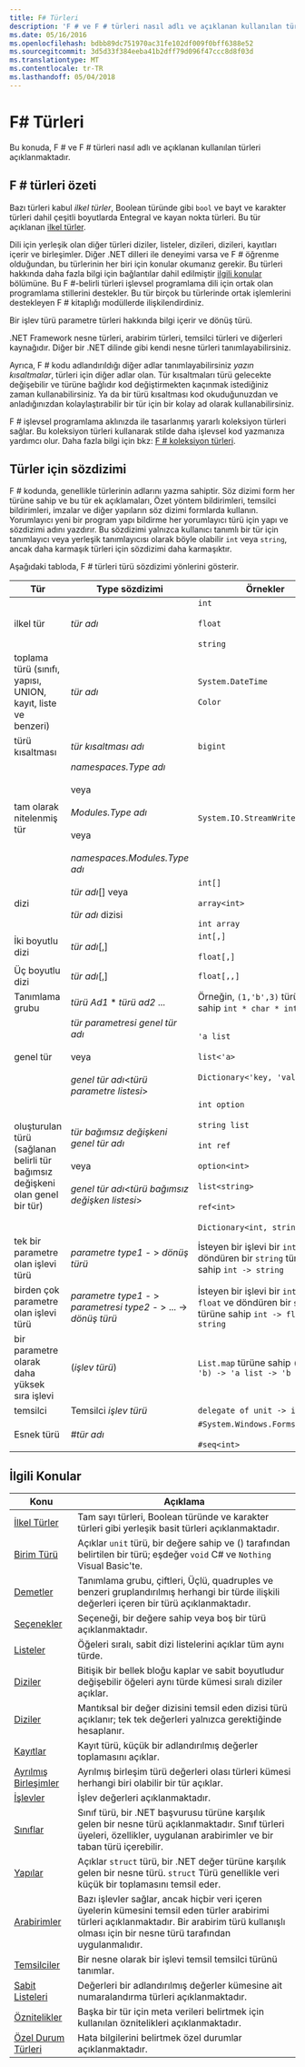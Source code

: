 ```yaml
---
title: F# Türleri
description: 'F # ve F # türleri nasıl adlı ve açıklanan kullanılan türleri hakkında bilgi edinin.'
ms.date: 05/16/2016
ms.openlocfilehash: bdbb89dc751970ac31fe102df009f0bff6388e52
ms.sourcegitcommit: 3d5d33f384eeba41b2dff79d096f47ccc8d8f03d
ms.translationtype: MT
ms.contentlocale: tr-TR
ms.lasthandoff: 05/04/2018
---
```

# <a name="f-types"></a>F# Türleri

Bu konuda, F # ve F # türleri nasıl adlı ve açıklanan kullanılan türleri açıklanmaktadır.


## <a name="summary-of-f-types"></a>F # türleri özeti
Bazı türleri kabul *ilkel türler*, Boolean türünde gibi `bool` ve bayt ve karakter türleri dahil çeşitli boyutlarda Entegral ve kayan nokta türleri. Bu tür açıklanan [ilkel türler](primitive-types.md).

Dili için yerleşik olan diğer türleri diziler, listeler, dizileri, dizileri, kayıtları içerir ve birleşimler. Diğer .NET dilleri ile deneyimi varsa ve F # öğrenme olduğundan, bu türlerinin her biri için konular okumanız gerekir. Bu türleri hakkında daha fazla bilgi için bağlantılar dahil edilmiştir [ilgili konular](https://msdn.microsoft.com/library/#rel) bölümüne. Bu F #-belirli türleri işlevsel programlama dili için ortak olan programlama stillerini destekler. Bu tür birçok bu türlerinde ortak işlemlerini destekleyen F # kitaplığı modüllerde ilişkilendirdiniz.

Bir işlev türü parametre türleri hakkında bilgi içerir ve dönüş türü.

.NET Framework nesne türleri, arabirim türleri, temsilci türleri ve diğerleri kaynağıdır. Diğer bir .NET dilinde gibi kendi nesne türleri tanımlayabilirsiniz.

Ayrıca, F # kodu adlandırıldığı diğer adlar tanımlayabilirsiniz *yazın kısaltmalar*, türleri için diğer adlar olan. Tür kısaltmaları türü gelecekte değişebilir ve türüne bağlıdır kod değiştirmekten kaçınmak istediğiniz zaman kullanabilirsiniz. Ya da bir türü kısaltması kod okuduğunuzdan ve anladığınızdan kolaylaştırabilir bir tür için bir kolay ad olarak kullanabilirsiniz.

F # işlevsel programlama aklınızda ile tasarlanmış yararlı koleksiyon türleri sağlar. Bu koleksiyon türleri kullanarak stilde daha işlevsel kod yazmanıza yardımcı olur. Daha fazla bilgi için bkz: [F # koleksiyon türleri](fsharp-collection-types.md).


## <a name="syntax-for-types"></a>Türler için sözdizimi
F # kodunda, genellikle türlerinin adlarını yazma sahiptir. Söz dizimi form her türüne sahip ve bu tür ek açıklamaları, Özet yöntem bildirimleri, temsilci bildirimleri, imzalar ve diğer yapıların söz dizimi formlarda kullanın. Yorumlayıcı yeni bir program yapı bildirme her yorumlayıcı türü için yapı ve sözdizimi adını yazdırır. Bu sözdizimi yalnızca kullanıcı tanımlı bir tür için tanımlayıcı veya yerleşik tanımlayıcısı olarak böyle olabilir `int` veya `string`, ancak daha karmaşık türleri için sözdizimi daha karmaşıktır.

Aşağıdaki tabloda, F # türleri türü sözdizimi yönlerini gösterir.



|Tür|Type sözdizimi|Örnekler|
|----|-----------|--------|
|ilkel tür|*tür adı*|`int`<br /><br />`float`<br /><br />`string`|
|toplama türü (sınıfı, yapısı, UNION, kayıt, liste ve benzeri)|*tür adı*|`System.DateTime`<br /><br />`Color`|
|türü kısaltması|*tür kısaltması adı*|`bigint`|
|tam olarak nitelenmiş tür|*namespaces.Type adı*<br /><br />veya<br /><br />*Modules.Type adı*<br /><br />veya<br /><br />*namespaces.Modules.Type adı*|`System.IO.StreamWriter`|
|dizi|*tür adı*[] veya<br /><br />*tür adı* dizisi|`int[]`<br /><br />`array<int>`<br /><br />`int array`|
|İki boyutlu dizi|*tür adı*[,]|`int[,]`<br /><br />`float[,]`|
|Üç boyutlu dizi|*tür adı*[,]|`float[,,]`|
|Tanımlama grubu|*türü Ad1* &#42; *türü ad2* ...|Örneğin, `(1,'b',3)` türüne sahip `int * char * int`|
|genel tür|*tür parametresi* *genel tür adı*<br /><br />veya<br /><br />*genel tür adı*&lt;*türü parametre listesi*&gt;|`'a list`<br /><br />`list<'a>`<br /><br />`Dictionary<'key, 'value>`|
|oluşturulan türü (sağlanan belirli tür bağımsız değişkeni olan genel bir tür)|*tür bağımsız değişkeni* *genel tür adı*<br /><br />veya<br /><br />*genel tür adı*&lt;*türü bağımsız değişken listesi*&gt;|`int option`<br /><br />`string list`<br /><br />`int ref`<br /><br />`option<int>`<br /><br />`list<string>`<br /><br />`ref<int>`<br /><br />`Dictionary<int, string>`|
|tek bir parametre olan işlevi türü|*parametre type1*  - &gt; *dönüş türü*|İsteyen bir işlevi bir `int` ve döndüren bir `string` türüne sahip `int -> string`|
|birden çok parametre olan işlevi türü|*parametre type1*  - &gt; *parametresi type2*  - &gt; ... -&gt; *dönüş türü*|İsteyen bir işlevi bir `int` ve `float` ve döndüren bir `string` türüne sahip `int -> float -> string`|
|bir parametre olarak daha yüksek sıra işlevi|(*işlev türü*)|`List.map` türüne sahip `('a -> 'b) -> 'a list -> 'b list`|
|temsilci|Temsilci *işlev türü*|`delegate of unit -> int`|
|Esnek türü|#*tür adı*|`#System.Windows.Forms.Control`<br /><br />`#seq<int>`|

## <a name="related-topics"></a>İlgili Konular


|Konu|Açıklama|
|-----|-----------|
|[İlkel Türler](primitive-types.md)|Tam sayı türleri, Boolean türünde ve karakter türleri gibi yerleşik basit türleri açıklanmaktadır.|
|[Birim Türü](unit-type.md)|Açıklar `unit` türü, bir değere sahip ve () tarafından belirtilen bir türü; eşdeğer `void` C# ve `Nothing` Visual Basic'te.|
|[Demetler](tuples.md)|Tanımlama grubu, çiftleri, Üçlü, quadruples ve benzeri gruplandırılmış herhangi bir türde ilişkili değerleri içeren bir türü açıklanmaktadır.|
|[Seçenekler](options.md)|Seçeneği, bir değere sahip veya boş bir türü açıklanmaktadır.|
|[Listeler](lists.md)|Öğeleri sıralı, sabit dizi listelerini açıklar tüm aynı türde.|
|[Diziler](arrays.md)|Bitişik bir bellek bloğu kaplar ve sabit boyutludur değişebilir öğeleri aynı türde kümesi sıralı diziler açıklar.|
|[Diziler](sequences.md)|Mantıksal bir değer dizisini temsil eden dizisi türü açıklanır; tek tek değerleri yalnızca gerektiğinde hesaplanır.|
|[Kayıtlar](records.md)|Kayıt türü, küçük bir adlandırılmış değerler toplamasını açıklar.|
|[Ayrılmış Birleşimler](discriminated-unions.md)|Ayrılmış birleşim türü değerleri olası türleri kümesi herhangi biri olabilir bir tür açıklar.|
|[İşlevler](functions/index.md)|İşlev değerleri açıklanmaktadır.|
|[Sınıflar](classes.md)|Sınıf türü, bir .NET başvurusu türüne karşılık gelen bir nesne türü açıklanmaktadır. Sınıf türleri üyeleri, özellikler, uygulanan arabirimler ve bir taban türü içerebilir.|
|[Yapılar](structures.md)|Açıklar `struct` türü, bir .NET değer türüne karşılık gelen bir nesne türü. `struct` Türü genellikle veri küçük bir toplamasını temsil eder.|
|[Arabirimler](interfaces.md)|Bazı işlevler sağlar, ancak hiçbir veri içeren üyelerin kümesini temsil eden türler arabirimi türleri açıklanmaktadır. Bir arabirim türü kullanışlı olması için bir nesne türü tarafından uygulanmalıdır.|
|[Temsilciler](delegates.md)|Bir nesne olarak bir işlevi temsil temsilci türünü tanımlar.|
|[Sabit Listeleri](enumerations.md)|Değerleri bir adlandırılmış değerler kümesine ait numaralandırma türleri açıklanmaktadır.|
|[Öznitelikler](attributes.md)|Başka bir tür için meta verileri belirtmek için kullanılan öznitelikleri açıklanmaktadır.|
|[Özel Durum Türleri](exception-handling/exception-types.md)|Hata bilgilerini belirtmek özel durumlar açıklanmaktadır.|
